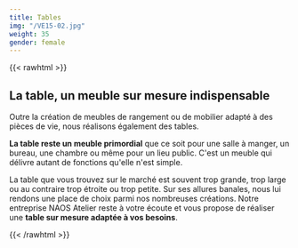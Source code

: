 ```yaml
---
title: Tables
img: "/VE15-02.jpg"
weight: 35
gender: female
---
```


{{< rawhtml >}}
<h2>La table, un meuble sur mesure indispensable</h2>
<div class="two-cols">
  <div class="col">
    <p>Outre la création de meubles de rangement ou de mobilier adapté à des pièces de vie, nous réalisons également des tables.</p>
    <p><strong>La table reste un meuble primordial</strong> que ce soit pour une salle à manger, un bureau, une chambre ou même pour un lieu public. C&#39;est un meuble qui délivre autant de fonctions qu&#39;elle n&#39;est simple.</p>
  </div>
  <div class="col">
    <p>La table que vous trouvez sur le marché est souvent trop grande, trop large ou au contraire trop étroite ou trop petite. Sur ses allures banales, nous lui rendons une place de choix parmi nos nombreuses créations. Notre entreprise NAOS Atelier reste à votre écoute et vous propose de réaliser une <strong>table sur mesure adaptée à vos besoins</strong>.</p>
  </div>
</div>
{{< /rawhtml >}}